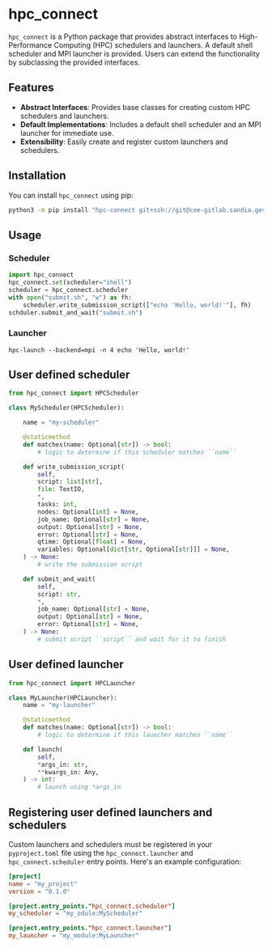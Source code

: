 # hpc_connect

`hpc_connect` is a Python package that provides abstract interfaces to High-Performance Computing (HPC) schedulers and launchers. A default shell scheduler and MPI launcher is provided. Users can extend the functionality by subclassing the provided interfaces.

## Features

- **Abstract Interfaces**: Provides base classes for creating custom HPC schedulers and launchers.
- **Default Implementations**: Includes a default shell scheduler and an MPI launcher for immediate use.
- **Extensibility**: Easily create and register custom launchers and schedulers.

## Installation

You can install `hpc_connect` using pip:

```bash
python3 -m pip install "hpc-connect git+ssh://git@cee-gitlab.sandia.gov/ascic-test-infra/playground/hpc-connect"
```

## Usage

### Scheduler

```python
import hpc_connect
hpc_connect.set(scheduler="shell")
scheduler = hpc_connect.scheduler
with open("submit.sh", "w") as fh:
    scheduler.write_submission_script(["echo 'Hello, world!'"], fh)
schduler.submit_and_wait("submit.sh")
```

### Launcher

```console
hpc-launch --backend=mpi -n 4 echo 'Hello, world!'
```

## User defined scheduler

```python
from hpc_connect import HPCScheduler

class MyScheduler(HPCScheduler):

    name = "my-scheduler"

    @staticmethod
    def matches(name: Optional[str]) -> bool:
        # logic to determine if this scheduler matches ``name``

    def write_submission_script(
        self,
        script: list[str],
        file: TextIO,
        *,
        tasks: int,
        nodes: Optional[int] = None,
        job_name: Optional[str] = None,
        output: Optional[str] = None,
        error: Optional[str] = None,
        qtime: Optional[float] = None,
        variables: Optional[dict[str, Optional[str]]] = None,
    ) -> None:
        # write the submission script

    def submit_and_wait(
        self,
        script: str,
        *,
        job_name: Optional[str] = None,
        output: Optional[str] = None,
        error: Optional[str] = None,
    ) -> None:
        # submit script ``script`` and wait for it to finish
```
## User defined launcher

```python
from hpc_connect import HPCLauncher

class MyLauncher(HPCLauncher):
    name = "my-launcher"

    @staticmethod
    def matches(name: Optional[str]) -> bool:
        # logic to determine if this launcher matches ``name``

    def launch(
        self,
        *args_in: str,
        **kwargs_in: Any,
    ) -> int:
        # launch using *args_in
```

## Registering user defined launchers and schedulers

Custom launchers and schedulers must be registered in your `pyproject.toml` file using the `hpc_connect.launcher` and `hpc_connect.scheduler` entry points. Here's an example configuration:

```toml
[project]
name = "my_project"
version = "0.1.0"

[project.entry_points."hpc_connect.scheduler"]
my_scheduler = "my_odule:MyScheduler"

[project.entry_points."hpc_connect.launcher"]
my_launcher = "my_module:MyLauncher"
```
